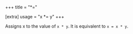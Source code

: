 +++
title = "*="

[extra]
usage = "x *= y"
+++

Assigns x to the value of `x * y`. It is equivalent to `x = x * y`.
